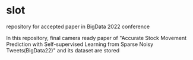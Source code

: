 # slot
repository for accepted paper in BigData 2022 conference

In this repository, final camera ready paper of "Accurate Stock Movement Prediction with Self-supervised Learning from Sparse Noisy Tweets(BigData22)" and its dataset are stored
